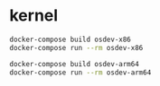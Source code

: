 # kernel

```bash
docker-compose build osdev-x86
docker-compose run --rm osdev-x86
```

```bash
docker-compose build osdev-arm64
docker-compose run --rm osdev-arm64
```